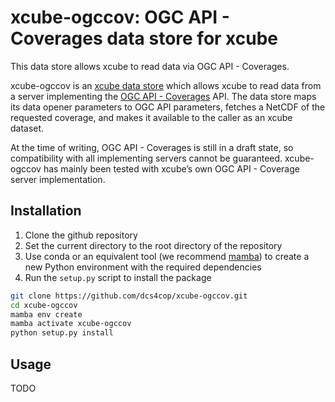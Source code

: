 # xcube-ogccov: OGC API - Coverages data store for xcube

This data store allows xcube to read data via OGC API - Coverages.

xcube-ogccov is an
[xcube data store](https://xcube.readthedocs.io/en/latest/dataaccess.html#data-store-framework)
which allows xcube to read data from a server implementing the
[OGC API - Coverages](https://docs.ogc.org/DRAFTS/19-087.html)
API. The data store maps its data opener parameters to OGC API parameters,
fetches a NetCDF of the requested coverage, and makes it available to the
caller as an xcube dataset.

At the time of writing, OGC API - Coverages is still in a draft state, so
compatibility with all implementing servers cannot be guaranteed. xcube-ogccov
has mainly been tested with xcube’s own  OGC API - Coverage server
implementation.

## Installation

1. Clone the github repository
2. Set the current directory to the root directory of the repository
3. Use conda or an equivalent tool (we recommend
   [mamba](https://mamba.readthedocs.io/)) to create a new Python environment
   with the required dependencies
4. Run the `setup.py` script to install the package

```bash
git clone https://github.com/dcs4cop/xcube-ogccov.git
cd xcube-ogccov
mamba env create
mamba activate xcube-ogccov
python setup.py install
```

## Usage

TODO

